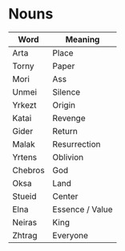 Nouns
======

| Word    | Meaning         |
|---------|-----------------|
| Arta    | Place           |
| Torny   | Paper           |
| Mori    | Ass             |
| Unmei   | Silence         |
| Yrkezt  | Origin          |
| Katai   | Revenge         |
| Gider   | Return          |
| Malak   | Resurrection    |
| Yrtens  | Oblivion        |
| Chebros | God             |
| Oksa    | Land            |
| Stueid  | Center          |
| Elna    | Essence / Value |
| Neiras  | King            |
| Zhtrag  | Everyone        |
